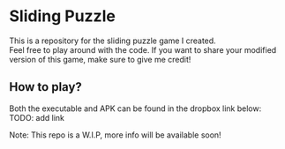 # Sliding Puzzle
This is a repository for the sliding puzzle game I created. \
Feel free to play around with the code. If you want to share your modified version of this game, make sure to give me credit!

## How to play?
Both the executable and APK can be found in the dropbox link below:
TODO: add link


Note: This repo is a W.I.P, more info will be available soon!
